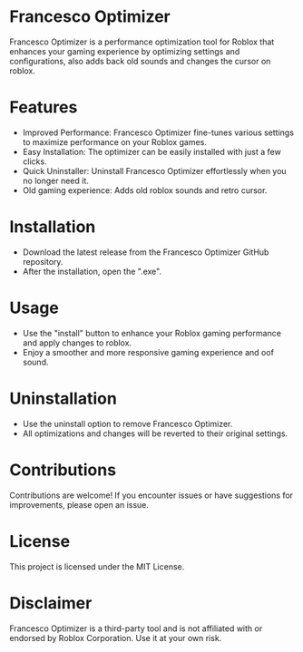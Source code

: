 # Francesco Optimizer

Francesco Optimizer is a performance optimization tool for Roblox that enhances your gaming experience by optimizing settings and configurations, also adds back old sounds and changes the cursor on roblox.

# Features

- Improved Performance: Francesco Optimizer fine-tunes various settings to maximize performance on your Roblox games.
- Easy Installation: The optimizer can be easily installed with just a few clicks.
- Quick Uninstaller: Uninstall Francesco Optimizer effortlessly when you no longer need it.
- Old gaming experience: Adds old roblox sounds and retro cursor.

# Installation

- Download the latest release from the Francesco Optimizer GitHub repository.
- After the installation, open the ".exe".

# Usage

- Use the "install" button to enhance your Roblox gaming performance and apply changes to roblox.
- Enjoy a smoother and more responsive gaming experience and oof sound.

# Uninstallation

- Use the uninstall option to remove Francesco Optimizer.
- All optimizations and changes will be reverted to their original settings.

# Contributions

Contributions are welcome! If you encounter issues or have suggestions for improvements, please open an issue.

# License

This project is licensed under the MIT License.

# Disclaimer

Francesco Optimizer is a third-party tool and is not affiliated with or endorsed by Roblox Corporation. Use it at your own risk.
